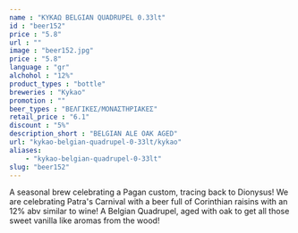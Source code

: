 ```yaml
---
name : "ΚΥΚΑΩ BELGIAN QUADRUPEL 0.33lt"
id : "beer152"
price : "5.8"
url : ""
image : "beer152.jpg"
price : "5.8"
language : "gr"
alchohol : "12%"
product_types : "bottle"
breweries : "Kykao"
promotion : ""
beer_types : "ΒΕΛΓΙΚΕΣ/ΜΟΝΑΣΤΗΡΙΑΚΕΣ"
retail_price : "6.1"
discount : "5%"
description_short : "BELGIAN ALE OAK AGED"
url: "kykao-belgian-quadrupel-0-33lt/kykao"
aliases: 
    - "kykao-belgian-quadrupel-0-33lt"
slug: "beer152"
---
```


A seasonal brew celebrating a Pagan custom, tracing back to Dionysus!
We are celebrating Patra&#39;s Carnival with a beer full of Corinthian raisins with an 12% abv similar to wine!
A Belgian Quadrupel, aged with oak to get all those sweet vanilla like aromas from the wood!